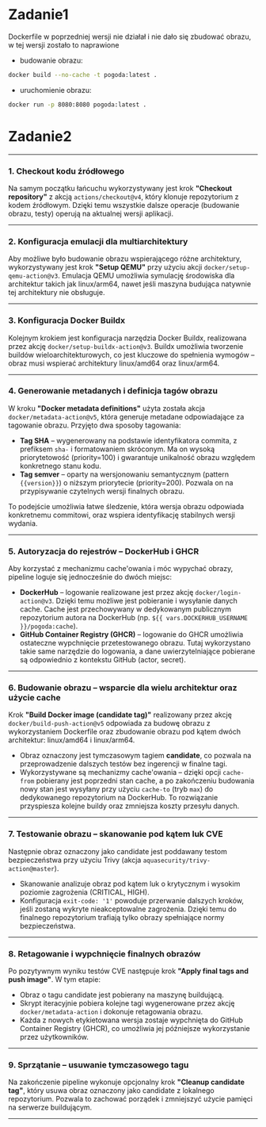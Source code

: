 # Zadanie1
Dockerfile w poprzedniej wersji nie działał i nie dało się zbudować obrazu, w tej wersji zostało to naprawione

- budowanie obrazu:
```bash
docker build --no-cache -t pogoda:latest .
```

- uruchomienie obrazu:
```bash
docker run -p 8080:8080 pogoda:latest .
```


# Zadanie2
---
### 1. Checkout kodu źródłowego  
Na samym początku łańcuchu wykorzystywany jest krok **"Checkout repository"** z akcją `actions/checkout@v4`, który klonuje repozytorium z kodem źródłowym. Dzięki temu wszystkie dalsze operacje (budowanie obrazu, testy) operują na aktualnej wersji aplikacji.

---

### 2. Konfiguracja emulacji dla multiarchitektury  
Aby możliwe było budowanie obrazu wspierającego różne architektury, wykorzystywany jest krok **"Setup QEMU"** przy użyciu akcji `docker/setup-qemu-action@v3`. Emulacja QEMU umożliwia symulację środowiska dla architektur takich jak linux/arm64, nawet jeśli maszyna budująca natywnie tej architektury nie obsługuje.

---

### 3. Konfiguracja Docker Buildx  
Kolejnym krokiem jest konfiguracja narzędzia Docker Buildx, realizowana przez akcję `docker/setup-buildx-action@v3`. Buildx umożliwia tworzenie buildów wieloarchitekturowych, co jest kluczowe do spełnienia wymogów – obraz musi wspierać architektury linux/amd64 oraz linux/arm64.

---

### 4. Generowanie metadanych i definicja tagów obrazu  
W kroku **"Docker metadata definitions"** użyta została akcja `docker/metadata-action@v5`, która generuje metadane odpowiadające za tagowanie obrazu. Przyjęto dwa sposoby tagowania:  
- **Tag SHA** – wygenerowany na podstawie identyfikatora commita, z prefiksem `sha-` i formatowaniem skróconym. Ma on wysoką priorytetowość (priority=100) i gwarantuje unikalność obrazu względem konkretnego stanu kodu.  
- **Tag semver** – oparty na wersjonowaniu semantycznym (pattern `{{version}}`) o niższym priorytecie (priority=200). Pozwala on na przypisywanie czytelnych wersji finalnych obrazu.  

To podejście umożliwia łatwe śledzenie, która wersja obrazu odpowiada konkretnemu commitowi, oraz wspiera identyfikację stabilnych wersji wydania.

---

### 5. Autoryzacja do rejestrów – DockerHub i GHCR  
Aby korzystać z mechanizmu cache'owania i móc wypychać obrazy, pipeline loguje się jednocześnie do dwóch miejsc:
- **DockerHub** – logowanie realizowane jest przez akcję `docker/login-action@v3`. Dzięki temu możliwe jest pobieranie i wysyłanie danych cache. Cache jest przechowywany w dedykowanym publicznym repozytorium autora na DockerHub (np. `${{ vars.DOCKERHUB_USERNAME }}/pogoda:cache`).
- **GitHub Container Registry (GHCR)** – logowanie do GHCR umożliwia ostateczne wypchnięcie przetestowanego obrazu. Tutaj wykorzystano takie same narzędzie do logowania, a dane uwierzytelniające pobierane są odpowiednio z kontekstu GitHub (actor, secret).

---

### 6. Budowanie obrazu – wsparcie dla wielu architektur oraz użycie cache  
Krok **"Build Docker image (candidate tag)"** realizowany przez akcję `docker/build-push-action@v5` odpowiada za budowę obrazu z wykorzystaniem Dockerfile oraz zbudowanie obrazu pod kątem dwóch architektur: linux/amd64 i linux/arm64.  
- Obraz oznaczony jest tymczasowym tagiem **candidate**, co pozwala na przeprowadzenie dalszych testów bez ingerencji w finalne tagi.  
- Wykorzystywane są mechanizmy cache'owania – dzięki opcji `cache-from` pobierany jest poprzedni stan cache, a po zakończeniu budowania nowy stan jest wysyłany przy użyciu `cache-to` (tryb `max`) do dedykowanego repozytorium na DockerHub. To rozwiązanie przyspiesza kolejne buildy oraz zmniejsza koszty przesyłu danych.

---

### 7. Testowanie obrazu – skanowanie pod kątem luk CVE  
Następnie obraz oznaczony jako candidate jest poddawany testom bezpieczeństwa przy użyciu Trivy (akcja `aquasecurity/trivy-action@master`).  
- Skanowanie analizuje obraz pod kątem luk o krytycznym i wysokim poziomie zagrożenia (CRITICAL, HIGH).  
- Konfiguracja `exit-code: '1'` powoduje przerwanie dalszych kroków, jeśli zostaną wykryte nieakceptowalne zagrożenia. Dzięki temu do finalnego repozytorium trafiają tylko obrazy spełniające normy bezpieczeństwa.

---

### 8. Retagowanie i wypchnięcie finalnych obrazów  
Po pozytywnym wyniku testów CVE następuje krok **"Apply final tags and push image"**. W tym etapie:  
- Obraz o tagu candidate jest pobierany na maszynę buildującą.  
- Skrypt iteracyjnie pobiera kolejne tagi wygenerowane przez akcję `docker/metadata-action` i dokonuje retagowania obrazu.  
- Każda z nowych etykietowana wersja zostaje wypchnięta do GitHub Container Registry (GHCR), co umożliwia jej późniejsze wykorzystanie przez użytkowników.

---

### 9. Sprzątanie – usuwanie tymczasowego tagu  
Na zakończenie pipeline wykonuje opcjonalny krok **"Cleanup candidate tag"**, który usuwa obraz oznaczony jako candidate z lokalnego repozytorium. Pozwala to zachować porządek i zmniejszyć użycie pamięci na serwerze buildującym.

---

